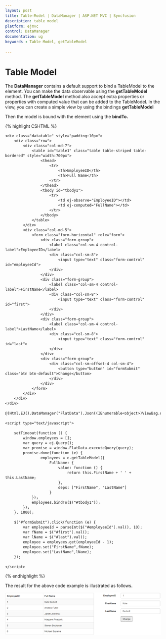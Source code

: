 ```yaml
---
layout: post
title: Table-Model | DataManager | ASP.NET MVC | Syncfusion
description: table model
platform: ejmvc
control: DataManager
documentation: ug
keywords : Table Model, getTableModel

---
```


# Table Model

The **DataManager** contains a default support to bind a TableModel to the element. You can make the data observable using the **getTableModel** method. The **getTableModel** method also accept extra properties or properties with computed value that can be added to the TableModel. In the view, you can create a simple view by using the bindings **getTableModel**

Then the model is bound with the element using the **bindTo.** 

{% highlight CSHTML %}

    <div class="datatable" style="padding:10px">
        <div class="row">
            <div class="col-md-7">
                <table id="table1" class="table table-striped table-bordered" style="width:700px">
                    <thead>
                        <tr>
                            <th>EmployeeID</th>
                            <th>Full Name</th>
                        </tr>
                    </thead>
                    <tbody id="tbody1">
                        <tr>
                            <td ej-observe="EmployeeID"></td>
                            <td ej-computed="FullName"></td>
                        </tr>
                    </tbody>
                </table>
            </div>
            <div class="col-md-5">
                <form class="form-horizontal" role="form">
                    <div class="form-group">
                        <label class="col-sm-4 control-label">EmployeeID</label>
                        <div class="col-sm-8">
                            <input type="text" class="form-control" id="employeeId">
                        </div>
                    </div>
                    <div class="form-group">
                        <label class="col-sm-4 control-label">FirstName</label>
                        <div class="col-sm-8">
                            <input type="text" class="form-control" id="first">
                        </div>
                    </div>
                    <div class="form-group">
                        <label class="col-sm-4 control-label">LastName</label>
                        <div class="col-sm-8">
                            <input type="text" class="form-control" id="last">
                        </div>
                    </div>
                    <div class="form-group">
                        <div class="col-sm-offset-4 col-sm-4">
                            <button type="button" id="formSubmit" class="btn btn-default">Change</button>
                        </div>
                    </div>
                </form>
            </div>  
        </div>
    </div>

    @(Html.EJ().DataManager("FlatData").Json((IEnumerable<object>)ViewBag.datasource).Adaptor(AdaptorType.JsonAdaptor))

    <script type="text/javascript">

        setTimeout(function () {
            window.employees = [];
            var query = ej.Query();
            var promise = window.FlatData.executeQuery(query);
            promise.done(function (e) {
                    employees = e.getTableModel({
                        FullName: {
                            value: function () {
                                return this.FirstName + ' ' + this.LastName;
                            },
                            deps: ["FirstName", "LastName"]
                        }
                });
                employees.bindTo($("#tbody1"));
            });
        }, 1000);
          
        $("#formSubmit").click(function (e) {
            var employeeId = parseInt($("#employeeId").val(), 10);
            var fName = $("#first").val();
            var lName = $("#last").val();
            employee = employees.get(employeeId - 1);
            employee.set("FirstName",fName);
            employee.set("LastName",lName);
        });

    </script>

{% endhighlight %}

The result for the above code example is illustrated as follows.

![](Table-Model_images/Table-Model_img1.png) 



